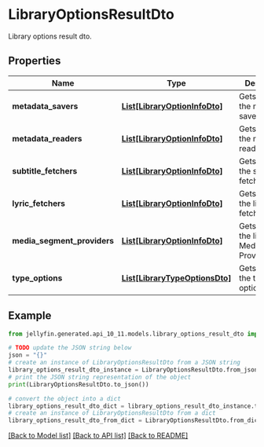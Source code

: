 # LibraryOptionsResultDto

Library options result dto.

## Properties

Name | Type | Description | Notes
------------ | ------------- | ------------- | -------------
**metadata_savers** | [**List[LibraryOptionInfoDto]**](LibraryOptionInfoDto.md) | Gets or sets the metadata savers. | [optional] 
**metadata_readers** | [**List[LibraryOptionInfoDto]**](LibraryOptionInfoDto.md) | Gets or sets the metadata readers. | [optional] 
**subtitle_fetchers** | [**List[LibraryOptionInfoDto]**](LibraryOptionInfoDto.md) | Gets or sets the subtitle fetchers. | [optional] 
**lyric_fetchers** | [**List[LibraryOptionInfoDto]**](LibraryOptionInfoDto.md) | Gets or sets the list of lyric fetchers. | [optional] 
**media_segment_providers** | [**List[LibraryOptionInfoDto]**](LibraryOptionInfoDto.md) | Gets or sets the list of MediaSegment Providers. | [optional] 
**type_options** | [**List[LibraryTypeOptionsDto]**](LibraryTypeOptionsDto.md) | Gets or sets the type options. | [optional] 

## Example

```python
from jellyfin.generated.api_10_11.models.library_options_result_dto import LibraryOptionsResultDto

# TODO update the JSON string below
json = "{}"
# create an instance of LibraryOptionsResultDto from a JSON string
library_options_result_dto_instance = LibraryOptionsResultDto.from_json(json)
# print the JSON string representation of the object
print(LibraryOptionsResultDto.to_json())

# convert the object into a dict
library_options_result_dto_dict = library_options_result_dto_instance.to_dict()
# create an instance of LibraryOptionsResultDto from a dict
library_options_result_dto_from_dict = LibraryOptionsResultDto.from_dict(library_options_result_dto_dict)
```
[[Back to Model list]](README.md#documentation-for-models) [[Back to API list]](README.md#documentation-for-api-endpoints) [[Back to README]](README.md)


